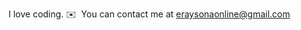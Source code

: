 I love coding.
✉️  You can contact me at  [eraysonaonline@gmail.com](mailto:eraysonaonline@gmail.com)
 
